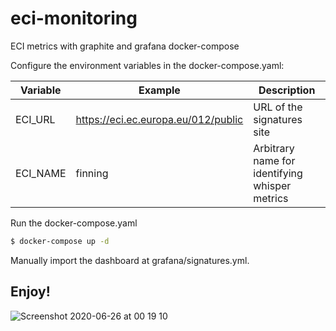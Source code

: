 # eci-monitoring
ECI metrics with graphite and grafana docker-compose

Configure the environment variables in the docker-compose.yaml:

| Variable | Example | Description |
| --- | --- | --- |
| ECI_URL |https://eci.ec.europa.eu/012/public | URL of the signatures site |
|ECI_NAME |finning  | Arbitrary name for identifying whisper metrics | 


Run the docker-compose.yaml
```bash
$ docker-compose up -d
```

Manually import the dashboard at grafana/signatures.yml.

## Enjoy!

![Screenshot 2020-06-26 at 00 19 10](https://user-images.githubusercontent.com/9881318/85801212-aad48380-b742-11ea-829a-bdd2ba9f83c7.png)
